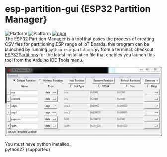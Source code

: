 # esp-partition-gui {ESP32 Partition Manager}  
![Platform](https://img.shields.io/badge/platform-Windows-blue.svg) ![Platform](https://img.shields.io/badge/platform-Linux-blue.svg) [![npm](https://img.shields.io/npm/l/express.svg)](https://opensource.org/licenses/MIT)  
The ESP32 Partition Manager is a tool that eases the process of creating CSV fies for partitioning ESP range of IoT Boards. this program can be launched by running `python esp-partition.py` from a terminal.
checkout [ESP32Partitions](https://github.com/francis94c/ESP32Partitions) for the latest installation file that enables you launch this tool from the Arduino IDE Tools menu.  

![ESP32 Partition Manager](images/esp-partition-close.png?raw=true "ESP32 Partition Manager")

You must have python installed.  
python27 (supported)
